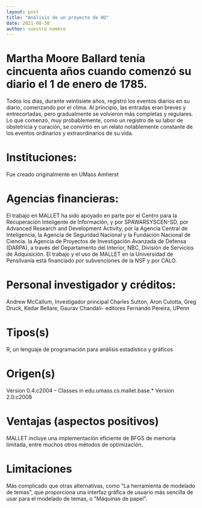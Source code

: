 ```yaml
---
layout: post
title: "Análisis de un proyecto de HD"
date: 2021-08-30
author: vuestro nombre
---
```


<h1>Martha Moore Ballard tenía cincuenta años cuando comenzó su diario el 1 de enero de 1785.</h1>

Todos los días, durante veintisiete años, registró los eventos diarios en su diario, comenzando por el clima. Al principio, las entradas eran breves y entrecortadas, pero gradualmente se volvieron más completas y regulares. Lo que comenzó, muy probablemente, como un registro de su labor de obstetricia y curación, se convirtió en un relato notablemente constante de los eventos ordinarios y extraordinarios de su vida.

<h1>Instituciones:</h1>
Fue creado originalmente en UMass Amherst
<h1>Agencias financieras:</h1>
El trabajo en MALLET ha sido apoyado en parte por el Centro para la Recuperación Inteligente de Información, y por SPAWARSYSCEN-SD, por Advanced Research and Development Activity, por la Agencia Central de Inteligencia, la Agencia de Seguridad Nacional y la Fundación Nacional de Ciencia. la Agencia de Proyectos de Investigación Avanzada de Defensa (DARPA), a través del Departamento del Interior, NBC, División de Servicios de Adquisición. El trabajo y el uso de MALLET en la Universidad de Pensilvania está financiado por subvenciones de la NSF y por CALO.
<h1>Personal investigador y créditos:</h1>
Andrew McCallum, Investigador principal
Charles Sutton, Aron Culotta, Greg Druck, Kedar Bellare, Gaurav Chandali- editores
Fernando Pereira, UPenn
 
<h1>Tipos(s)</h1>
R, un lenguaje de programación para análisis estadístico y gráficos
<h1>Origen(s)</h1>
Version 0.4:c2004	 – Classes in edu.umass.cs.mallet.base.* 
 Version 2.0:c2008 
<h1>Ventajas (aspectos positivos)</h1>
MALLET incluye una implementación eficiente de BFGS de memoria limitada, entre muchos otros métodos de optimización.
<h1>Limitaciones</h1>
Más complicado que otras alternativas, como "La herramienta de modelado de temas", que proporciona una interfaz gráfica de usuario más sencilla de usar para el modelado de temas, o "Máquinas de papel".


